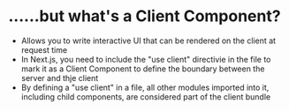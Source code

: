 # ......but what's a Client Component?

- Allows you to write interactive UI that can be rendered on the client at request time
- In Next.js, you need to include the "use client" directivie in the file to mark it as a Client Component to define the boundary between the server and thje client
- By defining a "use client" in a file, all other modules imported into it, including child components, are considered part of the client bundle
